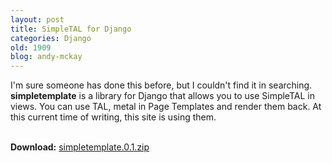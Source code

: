 ```yaml
---
layout: post
title: SimpleTAL for Django
categories: Django
old: 1909
blog: andy-mckay
---
```

<span class="Apple-style-span">I&#39;m sure someone has done this before, but I couldn&#39;t find it in searching. <span class="Apple-style-span" style="font-weight: bold">simpletemplate</span>&nbsp;is a library for Django that allows you to use SimpleTAL in views. You can use TAL, metal in Page Templates and render them back. At this current time of writing, this site is using them.</span><div><br /></div><div><strong>Download:</strong> <a href="http://www.agmweb.ca/files/simpletemplate.0.1.zip" target="_blank">simpletemplate.0.1.zip</a></div>